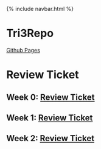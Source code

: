 {% include navbar.html %}

# Tri3Repo
[Github Pages](https://isaac-le.github.io/Tri3Repo/)

# Review Ticket

## Week 0: [Review Ticket](https://github.com/Isaac-Le/Tri3Repo/issues/1)

## Week 1: [Review Ticket](https://github.com/Isaac-Le/Tri3Repo/issues/2)

## Week 2: [Review Ticket](https://github.com/Isaac-Le/Tri3Repo/issues/4)
